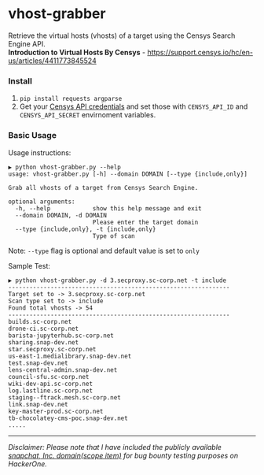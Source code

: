 # vhost-grabber
Retrieve the virtual hosts (vhosts) of a target using the Censys Search Engine API.\
**Introduction to Virtual Hosts By Censys** - https://support.censys.io/hc/en-us/articles/4411773845524

### Install
1. `pip install requests argparse`
2. Get your [Censys API credentials](https://search.censys.io/account/api) and set those with `CENSYS_API_ID` and `CENSYS_API_SECRET` envirnoment variables.

### Basic Usage 
Usage instructions:
```
▶ python vhost-grabber.py --help
usage: vhost-grabber.py [-h] --domain DOMAIN [--type {include,only}]

Grab all vhosts of a target from Censys Search Engine.

optional arguments:
  -h, --help            show this help message and exit
  --domain DOMAIN, -d DOMAIN
                        Please enter the target domain
  --type {include,only}, -t {include,only}
                        Type of scan
```
Note: `--type` flag is optional and default value is set to `only` 

Sample Test:
```
▶ python vhost-grabber.py -d 3.secproxy.sc-corp.net -t include
---------------------------------------------------------------
Target set to -> 3.secproxy.sc-corp.net
Scan type set to -> include
Found total vhosts -> 54
---------------------------------------------------------------
builds.sc-corp.net
drone-ci.sc-corp.net
barista-jupyterhub.sc-corp.net
sharing.snap-dev.net
star.secproxy.sc-corp.net
us-east-1.medialibrary.snap-dev.net
test.snap-dev.net
lens-central-admin.snap-dev.net
council-sfu.sc-corp.net
wiki-dev-api.sc-corp.net
log.lastline.sc-corp.net
staging--ftrack.mesh.sc-corp.net
link.snap-dev.net
key-master-prod.sc-corp.net
tb-chocolatey-cms-poc.snap-dev.net
.....
```

---
*Disclaimer: Please note that I have included the publicly available [snapchat, Inc. domain(scope item)](https://hackerone.com/snapchat?view_policy=true) for bug bounty testing purposes on HackerOne.*
